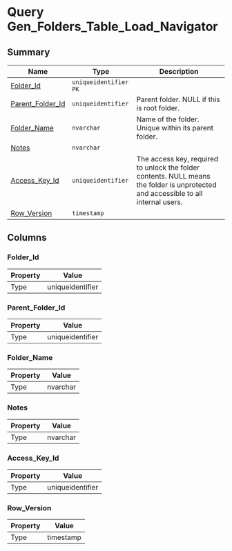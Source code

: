 # Query Gen_Folders_Table_Load_Navigator


## Summary

| Name | Type | Description |
| - | - | --- |
|[Folder_Id](#folder_id)|`uniqueidentifier` `PK`||
|[Parent_Folder_Id](#parent_folder_id)|`uniqueidentifier` |Parent folder. NULL if this is root folder.|
|[Folder_Name](#folder_name)|`nvarchar` |Name of the folder. Unique within its parent folder.|
|[Notes](#notes)|`nvarchar` ||
|[Access_Key_Id](#access_key_id)|`uniqueidentifier` |The access key, required to unlock the folder contents. NULL means the folder is unprotected and accessible to all internal users.|
|[Row_Version](#row_version)|`timestamp` ||

## Columns

### Folder_Id

| Property | Value |
| - | - |
|Type|uniqueidentifier|

### Parent_Folder_Id

| Property | Value |
| - | - |
|Type|uniqueidentifier|

### Folder_Name

| Property | Value |
| - | - |
|Type|nvarchar|

### Notes

| Property | Value |
| - | - |
|Type|nvarchar|

### Access_Key_Id

| Property | Value |
| - | - |
|Type|uniqueidentifier|

### Row_Version

| Property | Value |
| - | - |
|Type|timestamp|


